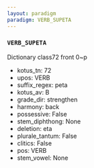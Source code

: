 ```yaml
---
layout: paradigm
paradigm: VERB_SUPETA
---
```

### ` VERB_SUPETA `

Dictionary class72 front 0~p
* kotus_tn: 72
* upos: VERB
* suffix_regex: peta
* kotus_av: B
* grade_dir: strengthen
* harmony: back
* possessive: False
* stem_diphthong: None
* deletion: eta
* plurale_tantum: False
* clitics: False
* pos: VERB
* stem_vowel: None
